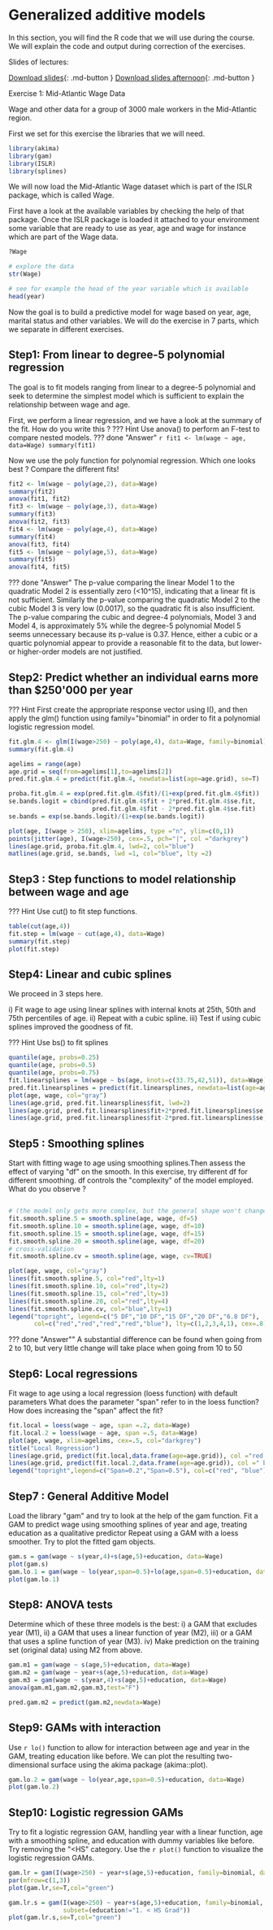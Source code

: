 # Generalized additive models

In this section, you will find the R code that we will use during the course. We will explain the code and output during correction of the exercises.

Slides of lectures:

[Download slides](assets/pdf/GAM.pdf){: .md-button }
[Download slides afternoon](assets/pdf/Crossvalidation.pdf){: .md-button }

Exercise 1: Mid-Atlantic Wage Data

Wage and other data for a group of 3000 male workers in the Mid-Atlantic region.

First we set for this exercise the libraries that we will need.

```r
library(akima)
library(gam)
library(ISLR)
library(splines)
```

We will now load the Mid-Atlantic Wage dataset which is part of the ISLR package, which is called Wage.

First have a look at the available variables by checking the help of that package. Once the ISLR package is loaded it attached to your environment some variable that are ready to use as year, age and wage for instance which are part of the Wage data.

```r
?Wage

# explore the data
str(Wage)

# see for example the head of the year variable which is available
head(year)
```

Now the goal is to build a predictive model for wage based on year, age, marital status and other variables. We will do the exercise in 7 parts, which we separate in different exercises.

## Step1: From linear to degree-5 polynomial regression

The goal is to fit models ranging from linear to a degree-5 polynomial and seek to determine the simplest model which is sufficient to explain the relationship between wage and age.

First, we perform a linear regression, and we have a look at the summary of the fit. How do you write this ?
??? Hint
    Use anova() to perform an F-test to compare nested models.
??? done "Answer"
    ```r
    fit1 <- lm(wage ~ age, data=Wage)
    summary(fit1)
    ```

Now we use the poly function for polynomial regression. Which one looks best ? Compare the different fits!

```r
fit2 <- lm(wage ~ poly(age,2), data=Wage)
summary(fit2)
anova(fit1, fit2)
fit3 <- lm(wage ~ poly(age,3), data=Wage)
summary(fit3)
anova(fit2, fit3)
fit4 <- lm(wage ~ poly(age,4), data=Wage)
summary(fit4)
anova(fit3, fit4)
fit5 <- lm(wage ~ poly(age,5), data=Wage)
summary(fit5)
anova(fit4, fit5)
```

??? done "Answer"
    The p-value comparing the linear Model 1 to the quadratic Model 2 is essentially zero (<10^15), indicating that a linear fit is not sufficient. Similarly the p-value comparing the quadratic Model 2 to the cubic Model 3 is very low (0.0017), so the quadratic fit is also insufficient. The p-value comparing the cubic and degree-4 polynomials, Model 3 and Model 4, is approximately 5% while the degree-5 polynomial Model 5 seems unnecessary because its p-value is 0.37. Hence, either a cubic or a quartic polynomial appear to provide a reasonable fit to the data, but lower- or higher-order models are not justified.
    
    
## Step2: Predict whether an individual earns more than $250'000 per year  

??? Hint
    First create the appropriate response vector using I(), and then apply the glm() function using family="binomial" in order to fit a polynomial logistic regression model.


```r
fit.glm.4 <- glm(I(wage>250) ~ poly(age,4), data=Wage, family=binomial)
summary(fit.glm.4)

agelims = range(age)
age.grid = seq(from=agelims[1],to=agelims[2])
pred.fit.glm.4 = predict(fit.glm.4, newdata=list(age=age.grid), se=T)

proba.fit.glm.4 = exp(pred.fit.glm.4$fit)/(1+exp(pred.fit.glm.4$fit))
se.bands.logit = cbind(pred.fit.glm.4$fit + 2*pred.fit.glm.4$se.fit, 
                       pred.fit.glm.4$fit - 2*pred.fit.glm.4$se.fit)
se.bands = exp(se.bands.logit)/(1+exp(se.bands.logit))

plot(age, I(wage > 250), xlim=agelims, type ="n", ylim=c(0,1))
points(jitter(age), I(wage>250), cex=.5, pch="|", col ="darkgrey")
lines(age.grid, proba.fit.glm.4, lwd=2, col="blue")
matlines(age.grid, se.bands, lwd =1, col="blue", lty =2)
```

## Step3 : Step functions to model relationship between wage and age

??? Hint
    Use cut() to fit step functions.



```r
table(cut(age,4))
fit.step = lm(wage ~ cut(age,4), data=Wage)
summary(fit.step)
plot(fit.step)
```

## Step4: Linear and cubic splines

We proceed in 3 steps here.

i) Fit wage to age using linear splines with internal knots at 25th, 50th and 75th percentiles of age.
ii) Repeat with a cubic spline.
iii) Test if using cubic splines improved the goodness of fit.

??? Hint
    Use bs() to fit splines

```r
quantile(age, probs=0.25)
quantile(age, probs=0.5)
quantile(age, probs=0.75)
fit.linearsplines = lm(wage ~ bs(age, knots=c(33.75,42,51)), data=Wage)
pred.fit.linearsplines = predict(fit.linearsplines, newdata=list(age=age.grid), se=T)
plot(age, wage, col="gray")
lines(age.grid, pred.fit.linearsplines$fit, lwd=2)
lines(age.grid, pred.fit.linearsplines$fit+2*pred.fit.linearsplines$se, lty="dashed")
lines(age.grid, pred.fit.linearsplines$fit-2*pred.fit.linearsplines$se, lty="dashed")
```

## Step5 : Smoothing splines

Start with fitting wage to age using smoothing splines.Then assess the effect of varying "df" on the smooth. 
In this exercise, try different df for different smoothing. df controls the "complexity" of the model employed. What do you observe ?





```r

# (the model only gets more complex, but the general shape won't change).
fit.smooth.spline.5 = smooth.spline(age, wage, df=5)
fit.smooth.spline.10 = smooth.spline(age, wage, df=10)
fit.smooth.spline.15 = smooth.spline(age, wage, df=15)
fit.smooth.spline.20 = smooth.spline(age, wage, df=20)
# cross-validation
fit.smooth.spline.cv = smooth.spline(age, wage, cv=TRUE)

plot(age, wage, col="gray")
lines(fit.smooth.spline.5, col="red",lty=1)
lines(fit.smooth.spline.10, col="red",lty=2)
lines(fit.smooth.spline.15, col="red",lty=3)
lines(fit.smooth.spline.20, col="red",lty=4)
lines(fit.smooth.spline.cv, col="blue",lty=1)
legend("topright", legend=c("5 DF","10 DF","15 DF","20 DF","6.8 DF"), 
       col=c("red","red","red","red","blue"), lty=c(1,2,3,4,1), cex=.8)
```

??? done "Answer""
    A substantial difference can be found when going from 2 to 10, but very little change will take place when going from 10 to 50 
    
## Step6: Local regressions
Fit wage to age using a local regression (loess function) with default parameters
What does the parameter "span" refer to in the loess function? How does increasing the "span" affect the fit?

```r
fit.local = loess(wage ~ age, span =.2, data=Wage)
fit.local.2 = loess(wage ~ age, span =.5, data=Wage)
plot(age, wage, xlim=agelims, cex=.5, col="darkgrey")
title("Local Regression")
lines(age.grid, predict(fit.local,data.frame(age=age.grid)), col ="red ",lwd=2)
lines(age.grid, predict(fit.local.2,data.frame(age=age.grid)), col =" blue",lwd=2)
legend("topright",legend=c("Span=0.2","Span=0.5"), col=c("red", "blue"), lty =1, lwd =2, cex =.8)
```

## Step7 : General Additive Model

Load the library "gam" and try to look at the help of the gam function. Fit a GAM to predict wage using smoothing splines of year and age, treating education as a qualitative predictor
Repeat using a GAM with a loess smoother. Try to plot the fitted gam objects.


```r
gam.s = gam(wage ~ s(year,4)+s(age,5)+education, data=Wage)
plot(gam.s)
gam.lo.1 = gam(wage ~ lo(year,span=0.5)+lo(age,span=0.5)+education, data=Wage)
plot(gam.lo.1)
```

## Step8: ANOVA tests

Determine which of these three models is the best:
i) a GAM that excludes year (M1),
ii) a GAM that uses a linear function of year (M2),
iii) or a GAM that uses a spline function of year (M3).
iv) Make prediction on the training set (original data) using M2 from above.

```r
gam.m1 = gam(wage ~ s(age,5)+education, data=Wage)
gam.m2 = gam(wage ~ year+s(age,5)+education, data=Wage)
gam.m3 = gam(wage ~ s(year,4)+s(age,5)+education, data=Wage)
anova(gam.m1,gam.m2,gam.m3,test="F")

pred.gam.m2 = predict(gam.m2,newdata=Wage)
```

## Step9: GAMs with interaction

Use `r lo()` function to allow for interaction between age and year in the GAM, treating education like before. We can plot the resulting two-dimensional surface using the akima package (akima::plot).


```r
gam.lo.2 = gam(wage ~ lo(year,age,span=0.5)+education, data=Wage)
plot(gam.lo.2)
```

## Step10: Logistic regression GAMs

Try to fit a logistic regression GAM, handling year with a linear function, age with a smoothing spline, and education with dummy variables like before. Try removing the "<HS" category. Use the `r plot()` function to visualize the logistic regression GAMs.

```r
gam.lr = gam(I(wage>250) ~ year+s(age,5)+education, family=binomial, data=Wage)
par(mfrow=c(1,3))
plot(gam.lr,se=T,col="green")

gam.lr.s = gam(I(wage>250) ~ year+s(age,5)+education, family=binomial, data=Wage, 
               subset=(education!="1. < HS Grad"))
plot(gam.lr.s,se=T,col="green")
```
